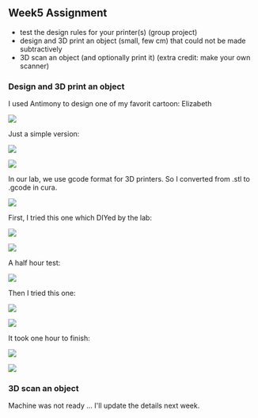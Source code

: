 

## Week5 Assignment

* test the design rules for your printer(s) (group project)
* design and 3D print an object (small, few cm) that could not be made subtractively
* 3D scan an object (and optionally print it) (extra credit: make your own scanner)

### Design and 3D print an object

I used Antimony to design one of my favorit cartoon: Elizabeth

![](http://7xjpra.com1.z0.glb.clouddn.com/71903c68cb1f63e8e5b4f44c7f10e61c.jpg)

Just a simple version:

![](http://7xjpra.com1.z0.glb.clouddn.com/designElizabeth.png)

![](http://7xjpra.com1.z0.glb.clouddn.com/stlElizabeth.png)

In our lab, we use gcode format for 3D printers. So I converted from .stl to .gcode in cura.

![](http://7xjpra.com1.z0.glb.clouddn.com/WeChat_1456713584.jpeg)

First, I tried this one which DIYed by the lab:

![](http://7xjpra.com1.z0.glb.clouddn.com/WeChat_1456713583.jpeg)

![](http://7xjpra.com1.z0.glb.clouddn.com/WeChat_1456713582.jpeg)

A half hour test:

![](http://7xjpra.com1.z0.glb.clouddn.com/WeChat_1456713585.jpeg)

Then I tried this one:

![](http://7xjpra.com1.z0.glb.clouddn.com/WeChat_1456713587.jpeg)

![](http://7xjpra.com1.z0.glb.clouddn.com/WeChat_1456713586.jpeg)

It took one hour to finish:

![](http://7xjpra.com1.z0.glb.clouddn.com/WeChat_1456713619.jpeg)

![](http://7xjpra.com1.z0.glb.clouddn.com/WeChat_1456713620.jpeg)

### 3D scan an object
Machine was not ready ... I'll update the details next week.